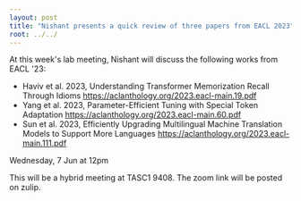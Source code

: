 ```yaml
---
layout: post
title: "Nishant presents a quick review of three papers from EACL 2023"
root: ../../
---
```


At this week's lab meeting, Nishant will discuss the following works from EACL '23: 

* Haviv et al. 2023, Understanding Transformer Memorization Recall Through Idioms https://aclanthology.org/2023.eacl-main.19.pdf
* Yang et al. 2023, Parameter-Efficient Tuning with Special Token Adaptation https://aclanthology.org/2023.eacl-main.60.pdf
* Sun et al. 2023, Efficiently Upgrading Multilingual Machine Translation Models to Support More Languages https://aclanthology.org/2023.eacl-main.111.pdf

Wednesday, 7 Jun at 12pm

This will be a hybrid meeting at TASC1 9408. The zoom link will be posted on zulip.
